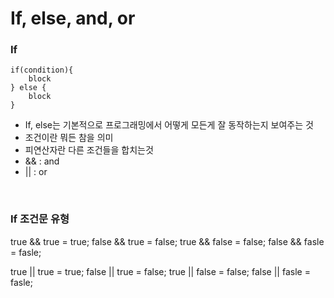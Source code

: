 # If, else, and, or

### If
~~~
if(condition){
    block
} else {
    block
}
~~~
+ If, else는 기본적으로 프로그래밍에서 어떻게 모든게 잘 동작하는지 보여주는 것
+ 조건이란 뭐든 참을 의미
+ 피연산자란 다른 조건들을 합치는것
+ && : and
+ || : or
<br/>

### If 조건문 유형
true && true = true;
false && true = false;
true  && false = false;
false && fasle = fasle;

true || true = true;
false || true = false;
true  || false = false;
false || fasle = fasle;
